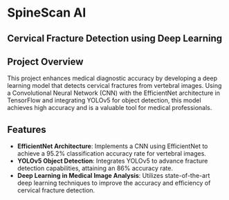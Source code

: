 # SpineScan AI

## Cervical Fracture Detection using Deep Learning

## Project Overview
This project enhances medical diagnostic accuracy by developing a deep learning model that detects cervical fractures from vertebral images. Using a Convolutional Neural Network (CNN) with the EfficientNet architecture in TensorFlow and integrating YOLOv5 for object detection, this model achieves high accuracy and is a valuable tool for medical professionals.

## Features
- **EfficientNet Architecture**: Implements a CNN using EfficientNet to achieve a 95.2% classification accuracy rate for vertebral images.
- **YOLOv5 Object Detection**: Integrates YOLOv5 to advance fracture detection capabilities, attaining an 86% accuracy rate.
- **Deep Learning in Medical Image Analysis**: Utilizes state-of-the-art deep learning techniques to improve the accuracy and efficiency of cervical fracture detection.

